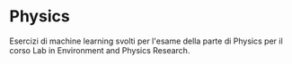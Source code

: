 # Physics
Esercizi di machine learning svolti per l'esame della parte di Physics per il corso Lab in Environment and Physics Research.
